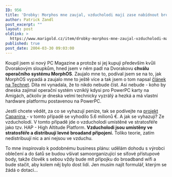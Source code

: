 ```yaml
---
ID: 956
title: 'Drobky: Morphos mne zaujal, vzducholodi mají zase nabídnout broadband připojení'
author: Patrick Zandl
post_excerpt: ""
layout: post
oldlink: >
  https://www.marigold.cz/item/drobky-morphos-mne-zaujal-vzducholodi-maji-zase-nabidnout-broadband-pripojeni
published: true
post_date: 2004-03-30 09:03:00
---
```

<p>
Koupil jsem si nový PC Magazine a protože si jej kupuji především kvůli Dvorakovým sloupkům, hned jsem v něm padl na Dvorakovu <STRONG>chválu operačního systému MorphOS</STRONG>. Zaujalo mne to, podíval jsem se na to, jak MorphOS vypadá a zaujalo mne to ještě více a tak jsem o tom napsal <A href="http://technet.idnes.cz/sw/sw_os/morphos040330.html" target=_blank>článek na Technet</A>. Dita mi vynadala, že to nikdo nebude číst. Asi nebude - koho by dneska zajímal operační systém vzniklý kdysi pro PowerPC karty na Amigách, ačkoliv je dneska velmi technicky vyzrálý a hezká a má vlastní hardware platformu postavenou na PowerPC.</p>

<p>
Jestli chcete vědět, za co se vyhazují peníze, tak se podívejte na <A href="http://www.capanina.org/" target=_blank>projekt Capanina </A>- v tomto případě se vyhodilo 5.6 milionů &#8364;. A jak se vyhazují? Ze vzducholodí. V tomto případě jde o vzducholodi umístěné ve stratosféře jako tzv. HAP - High Altitude Platform. <STRONG>Vzducholodi jsou umístěny ve stratosféře a distribuují levné broadand připojení.</STRONG> Toliko teorie, zatím nedistribuují nic a ani nejsou ve vzduchu. </p>

<p>
To mne inspirovalo k podobnému business plánu: udělám dohodu s výrobci oblečení a do šatů se budou všívat samoorganizující se síťové přístupové body, takže člověk s sebou vždy bude mít přípojku do broadband wifi a bude stačit, aby kolem něj bylo dost lidí.&#160;Jen musím najít formulář, kterým se žádá o dotaci...&#160;</p>
